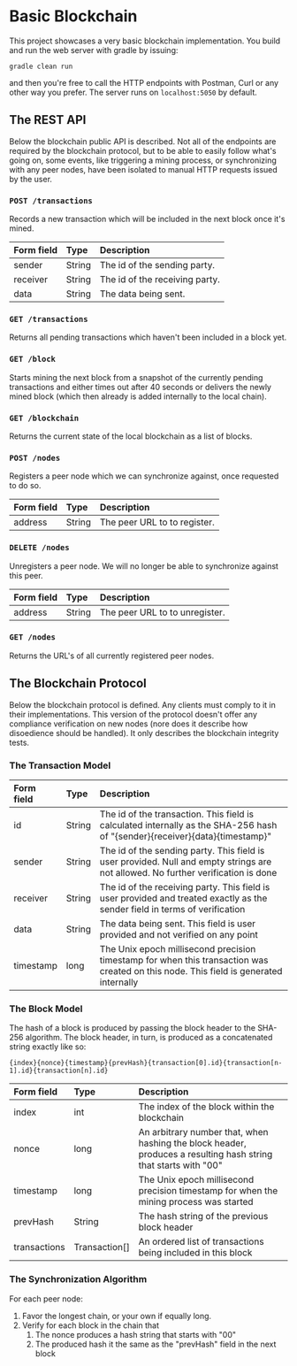 # Basic Blockchain

This project showcases a very basic blockchain implementation. You build and run the web server with gradle by issuing:

    gradle clean run

and then you're free to call the HTTP endpoints with Postman, Curl or any other way you prefer. The server runs on `localhost:5050` by default.

## The REST API

Below the blockchain public API is described. Not all of the endpoints are required by the blockchain protocol, but to be able to easily follow what's going on, some events, like triggering a mining process, or synchronizing with any peer nodes, have been isolated to manual HTTP requests issued by the user.

### `POST /transactions`

Records a new transaction which will be included in the next block once it's mined.

| Form field    | Type          | Description                    |
|:------------- |:------------- |:------------------------------ |
| sender        | String        | The id of the sending party.   |
| receiver      | String        | The id of the receiving party. |
| data          | String        | The data being sent.           |

### `GET /transactions`

Returns all pending transactions which haven't been included in a block yet.

### `GET /block`

Starts mining the next block from a snapshot of the currently pending transactions and either times out after 40 seconds or delivers the newly mined block (which then already is added internally to the local chain).

### `GET /blockchain`

Returns the current state of the local blockchain as a list of blocks.

### `POST /nodes`

Registers a peer node which we can synchronize against, once requested to do so.

| Form field    | Type          | Description                    |
|:------------- |:------------- |:------------------------------ |
| address       | String        | The peer URL to to register.   |

### `DELETE /nodes`

Unregisters a peer node. We will no longer be able to synchronize against this peer.

| Form field    | Type          | Description                    |
|:------------- |:------------- |:------------------------------ |
| address       | String        | The peer URL to to unregister. |

### `GET /nodes`

Returns the URL's of all currently registered peer nodes.


## The Blockchain Protocol

Below the blockchain protocol is defined. Any clients must comply to it in their implementations. This version of the protocol doesn't offer any compliance verification on new nodes (nore does it describe how disoedience should be handled). It only describes the blockchain integrity tests.

### The Transaction Model

| Form field    | Type          | Description                     |
|:------------- |:------------- |:------------------------------- |
| id            | String        | The id of the transaction. This field is calculated internally as the SHA-256 hash of "{sender}{receiver}{data}{timestamp}" |
| sender        | String        | The id of the sending party. This field is user provided. Null and empty strings are not allowed. No further verification is done |
| receiver      | String        | The id of the receiving party. This field is user provided and treated exactly as the sender field in terms of verification |
| data          | String        | The data being sent. This field is user provided and not verified on any point |
| timestamp     | long          | The Unix epoch millisecond precision timestamp for when this transaction was created on this node. This field is generated internally |

### The Block Model

The hash of a block is produced by passing the block header to the SHA-256 algorithm. The block header, in turn, is produced as a concatenated string exactly like so:

    {index}{nonce}{timestamp}{prevHash}{transaction[0].id}{transaction[n-1].id}{transaction[n].id}

| Form field    | Type          | Description                     |
|:------------- |:------------- |:------------------------------- |
| index         | int           | The index of the block within the blockchain |
| nonce         | long          | An arbitrary number that, when hashing the block header, produces a resulting hash string that starts with "00" |
| timestamp     | long          | The Unix epoch millisecond precision timestamp for when the mining process was started |
| prevHash      | String        | The hash string of the previous block header |
| transactions  | Transaction[] | An ordered list of transactions being included in this block |

### The Synchronization Algorithm

For each peer node:

1. Favor the longest chain, or your own if equally long.
1. Verify for each block in the chain that
    1. The nonce produces a hash string that starts with "00"
    1. The produced hash it the same as the "prevHash" field in the next block
